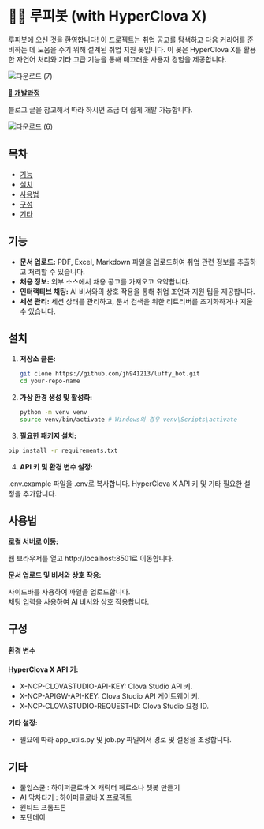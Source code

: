 
# 🏴‍☠️ 루피봇 (with HyperClova X)

루피봇에 오신 것을 환영합니다! 이 프로젝트는 취업 공고를 탐색하고 다음 커리어를 준비하는 데 도움을 주기 위해 설계된 취업 지원 봇입니다. 이 봇은 HyperClova X를 활용한 자연어 처리와 기타 고급 기능을 통해 매끄러운 사용자 경험을 제공합니다.

![다운로드 (7)](https://github.com/jh941213/luffy_bot/assets/112835087/7e59c090-c9b0-4e06-975a-32d4e06e7afa)  


[**🙌 개발과정**](https://hyun941213.tistory.com/entry/%EB%82%98%EB%A7%8C%EC%9D%98-%EC%9B%90%ED%94%BC%EC%8A%A4-%EB%A3%A8%ED%94%BC-%EC%B1%97%EB%B4%87-%EB%A7%8C%EB%93%A4%EA%B8%B0-with-HyperClovaX)

블로그 글을 참고해서 따라 하시면 조금 더 쉽게 개발 가능합니다.  

![다운로드 (6)](https://github.com/jh941213/luffy_bot/assets/112835087/f77d7cbe-fdba-49e0-9bd1-c42df2d61777)  

## 목차
- [기능](#기능)
- [설치](#설치)
- [사용법](#사용법)
- [구성](#구성)
- [기타](#기타)

## 기능

- **문서 업로드:** PDF, Excel, Markdown 파일을 업로드하여 취업 관련 정보를 추출하고 처리할 수 있습니다.
- **채용 정보:** 외부 소스에서 채용 공고를 가져오고 요약합니다.
- **인터랙티브 채팅:** AI 비서와의 상호 작용을 통해 취업 조언과 지원 팁을 제공합니다.
- **세션 관리:** 세션 상태를 관리하고, 문서 검색을 위한 리트리버를 초기화하거나 지울 수 있습니다.

## 설치

1. **저장소 클론:**
   ```bash
   git clone https://github.com/jh941213/luffy_bot.git
   cd your-repo-name
   ```
2. **가상 환경 생성 및 활성화:**
   ```bash
   python -m venv venv
   source venv/bin/activate # Windows의 경우 venv\Scripts\activate
   ```
3. **필요한 패키지 설치:**
  ```bash
  pip install -r requirements.txt
```
4. **API 키 및 환경 변수 설정:**

.env.example 파일을 .env로 복사합니다.
HyperClova X API 키 및 기타 필요한 설정을 추가합니다.

## 사용법
**로컬 서버로 이동:**

웹 브라우저를 열고 http://localhost:8501로 이동합니다.


**문서 업로드 및 비서와 상호 작용:**

사이드바를 사용하여 파일을 업로드합니다.  
채팅 입력을 사용하여 AI 비서와 상호 작용합니다.  

## 구성

#### 환경 변수

**HyperClova X API 키:**

- X-NCP-CLOVASTUDIO-API-KEY: Clova Studio API 키.
- X-NCP-APIGW-API-KEY: Clova Studio API 게이트웨이 키.
- X-NCP-CLOVASTUDIO-REQUEST-ID: Clova Studio 요청 ID.


**기타 설정:**

- 필요에 따라 app_utils.py 및 job.py 파일에서 경로 및 설정을 조정합니다.

## 기타

- 풀잎스쿨 : 하이퍼클로바 X 캐릭터 페르소나 챗봇 만들기
- AI 막차타기 : 하이퍼클로바 X 프로젝트
- 원티드 프롬프톤
- 포텐데이

